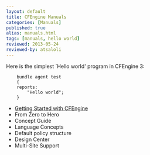```yaml
---
layout: default
title: CFEngine Manuals 
categories: [Manuals]
published: true
alias: manuals.html
tags: [manuals, hello world]
reviewed: 2013-05-24
reviewed-by: atsaloli
---
```


Here is the simplest `Hello world' program in CFEngine 3:

```cf3
    bundle agent test
    {
    reports:
        "Hello world";
    }
```

* [Getting Started with CFEngine](https://cfengine.com/getting-started)
* From Zero to Hero
* Concept Guide
* Language Concepts
* Default policy structure
* Design Center
* Multi-Site Support

